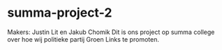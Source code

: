 # summa-project-2
Makers: Justin Lit en Jakub Chomik
Dit is ons project op summa college over hoe wij politieke partij Groen Links te promoten.